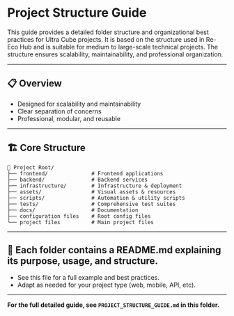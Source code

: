 # Project Structure Guide

This guide provides a detailed folder structure and organizational best practices for Ultra Cube projects. It is based on the structure used in Re-Eco Hub and is suitable for medium to large-scale technical projects. The structure ensures scalability, maintainability, and professional organization.

---

## 📋 Overview

- Designed for scalability and maintainability
- Clear separation of concerns
- Professional, modular, and reusable

---

## 🏗️ Core Structure

```
📁 Project Root/
├── frontend/              # Frontend applications
├── backend/               # Backend services
├── infrastructure/        # Infrastructure & deployment
├── assets/                # Visual assets & resources
├── scripts/               # Automation & utility scripts
├── tests/                 # Comprehensive test suites
├── docs/                  # Documentation
├── configuration files    # Root config files
└── project files          # Main project files
```

---

## 📁 Each folder contains a README.md explaining its purpose, usage, and structure.

- See this file for a full example and best practices.
- Adapt as needed for your project type (web, mobile, API, etc).

---

**For the full detailed guide, see `PROJECT_STRUCTURE_GUIDE.md` in this folder.**
